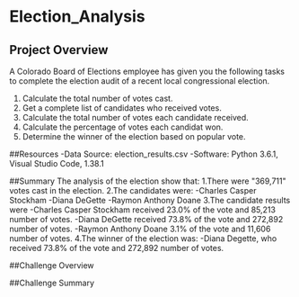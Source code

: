 # Election_Analysis

## Project Overview
A Colorado Board of Elections employee has given you the following tasks to complete the election audit of a recent local congressional election.

1. Calculate the total number of votes cast.
2. Get a complete list of candidates who received votes.
3. Calculate the total number of votes each candidate received.
4. Calculate the percentage of votes each candidat won.
5. Determine the winner of the election based on popular vote.

##Resources
-Data Source: election_results.csv
-Software: Python 3.6.1, Visual Studio Code, 1.38.1

##Summary
The analysis of the election show that:
1.There were "369,711" votes cast in the election.
2.The candidates were:
  -Charles Casper Stockham
  -Diana DeGette
  -Raymon Anthony Doane
3.The candidate results were
  -Charles Casper Stockham received 23.0% of the vote and 85,213 number of votes.
  -Diana DeGette received 73.8% of the vote and 272,892 number of votes.
  -Raymon Anthony Doane 3.1% of the vote and 11,606 number of votes.
4.The winner of the election was:
  -Diana Degette, who received 73.8% of the vote and 272,892 number of votes.

##Challenge Overview

##Challenge Summary

